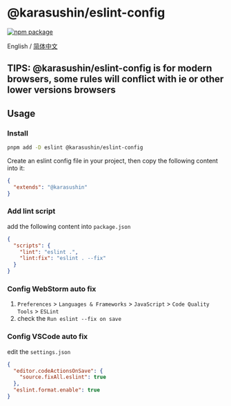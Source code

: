 # @karasushin/eslint-config

[![npm package](https://img.shields.io/npm/v/@karasushin/eslint-config.svg)](https://www.npmjs.com/package/@karasushin/eslint-config)

English / [简体中文](./README.zh-CN.md)

**TIPS: @karasushin/eslint-config is for modern browsers, some rules will conflict with ie or other lower versions browsers** 
---

## Usage

### Install

```bash
pnpm add -D eslint @karasushin/eslint-config
```

Create an eslint config file in your project, then copy the following content into it:

```json
{
  "extends": "@karasushin"
}
```

### Add lint script

add the following content into `package.json`
```json
{
  "scripts": {
    "lint": "eslint .",
    "lint:fix": "eslint . --fix"
  }
}
```

### Config WebStorm auto fix
1. `Preferences` > `Languages & Frameworks` > `JavaScript` > `Code Quality Tools` > `ESLint`
2. check the `Run eslint --fix on save`

### Config VSCode auto fix
edit the `settings.json`
```json
{
  "editor.codeActionsOnSave": {
    "source.fixAll.eslint": true
  },
  "eslint.format.enable": true
}
```
